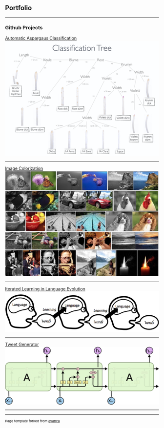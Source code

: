 ## Portfolio

---

### Github Projects

[Automatic Aspargaus Classification](https://github.com/CogSciUOS/asparagus)
<img src="images/ClassificationTree.001.jpeg?raw=true"/>

---
[Image Colorization](https://github.com/marumse/colorize_images)
<img src="images/color.jpg?raw=true"/>

---
[Iterated Learning in Language Evolution](https://github.com/sophiasw/MoLE-Final-project)
<img src="images/iterated_learning.png?raw=true"/>

---
[Tweet Generator](https://github.com/sophiasw/TwitterRNN)
<img src="images/LSTM3-chain.png?raw=true"/>

---

---
<p style="font-size:11px">Page template forked from <a href="https://github.com/evanca/quick-portfolio">evanca</a></p>
<!-- Remove above link if you don't want to attibute -->
